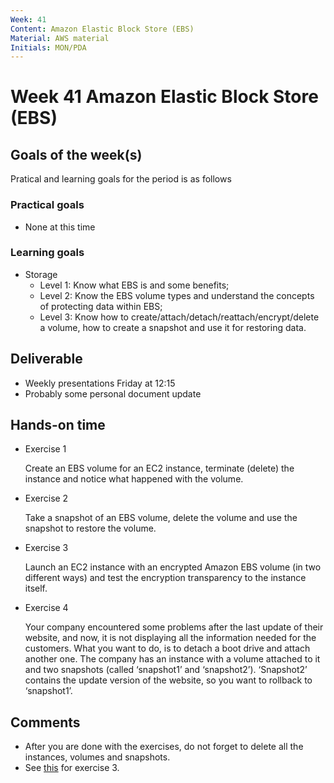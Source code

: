 ```yaml
---
Week: 41
Content: Amazon Elastic Block Store (EBS)
Material: AWS material
Initials: MON/PDA
---
```


# Week 41 Amazon Elastic Block Store (EBS)

## Goals of the week(s)
Pratical and learning goals for the period is as follows

### Practical goals
* None at this time

### Learning goals
* Storage
  * Level 1: Know what EBS is and some benefits;
  * Level 2: Know the EBS volume types and understand the concepts of protecting data within EBS;
  * Level 3: Know how to create/attach/detach/reattach/encrypt/delete a volume, how to create a snapshot and use it for restoring data.

## Deliverable
* Weekly presentations Friday at 12:15
* Probably some personal document update

## Hands-on time

* Exercise 1

  Create an EBS volume for an EC2 instance, terminate (delete) the instance and notice what happened with the volume.

* Exercise 2

  Take a snapshot of an EBS volume, delete the volume and use the snapshot to restore the volume.

* Exercise 3

  Launch an EC2 instance with an encrypted Amazon EBS volume (in two different ways) and test the encryption transparency to the instance itself.

* Exercise 4

  Your company encountered some problems after the last update of their website, and now, it is not displaying all the information needed for the customers. What you want to do, is to detach a boot drive and attach another one. The company has an instance with a volume attached to it and two snapshots (called ‘snapshot1’ and ‘snapshot2’). ‘Snapshot2’ contains the update version of the website, so you want to rollback to ‘snapshot1’.

## Comments
* After you are done with the exercises, do not forget to delete all the instances, volumes and snapshots.
* See [this](https://www.youtube.com/watch?v=HPXnXkBzIHw) for exercise 3.

